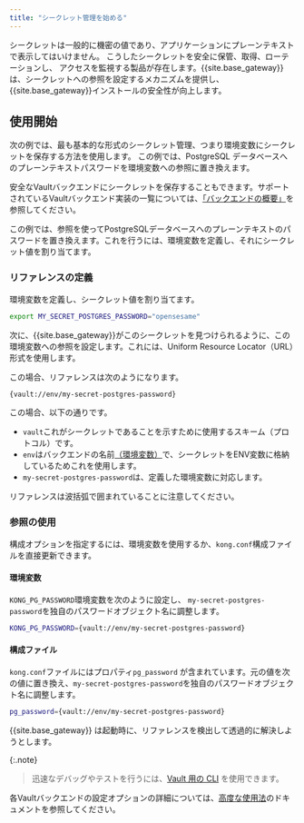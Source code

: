 ```yaml
---
title: "シークレット管理を始める"
---
```

シークレットは一般的に機密の値であり、アプリケーションにプレーンテキストで表示してはいけません。
こうしたシークレットを安全に保管、取得、ローテーションし、
アクセスを監視する製品が存在します。{{site.base_gateway}}は、シークレットへの参照を設定するメカニズムを提供し、
{{site.base_gateway}}インストールの安全性が向上します。

使用開始
----

次の例では、最も基本的な形式のシークレット管理、つまり環境変数にシークレットを保存する方法を使用します。
この例では、PostgreSQL データベースへのプレーンテキストパスワードを環境変数への参照に置き換えます。

安全なVaultバックエンドにシークレットを保存することもできます。サポートされているVaultバックエンド実装の一覧については、[「バックエンドの概要」](/gateway/{{page.release}}/kong-enterprise/secrets-management/backends/)を参照してください。

この例では、参照を使ってPostgreSQLデータベースへのプレーンテキストのパスワードを置き換えます。これを行うには、環境変数を定義し、それにシークレット値を割り当てます。

### リファレンスの定義

環境変数を定義し、シークレット値を割り当てます。

```bash
export MY_SECRET_POSTGRES_PASSWORD="opensesame"
```

次に、{{site.base_gateway}}がこのシークレットを見つけられるように、この環境変数への参照を設定します。これには、Uniform Resource Locator（URL）形式を使用します。

この場合、リファレンスは次のようになります。

```bash
{vault://env/my-secret-postgres-password}
```

この場合、以下の通りです。

* `vault`これがシークレットであることを示すために使用するスキーム（プロトコル）です。
* `env`はバックエンドの名前[（環境変数）](/gateway/{{page.release}}/kong-enterprise/secrets-management/backends/env/)で、シークレットをENV変数に格納しているためこれを使用します。
* `my-secret-postgres-password`は、定義した環境変数に対応します。

リファレンスは波括弧で囲まれていることに注意してください。

### 参照の使用

構成オプションを指定するには、環境変数を使用するか、`kong.conf`構成ファイルを直接更新できます。

#### 環境変数

`KONG_PG_PASSWORD`環境変数を次のように設定し、 `my-secret-postgres-password`を独自のパスワードオブジェクト名に調整します。

```bash
KONG_PG_PASSWORD={vault://env/my-secret-postgres-password}
```

#### 構成ファイル

`kong.conf`ファイルにはプロパティ`pg_password` が含まれています。元の値を次の値に置き換え、`my-secret-postgres-password`を独自のパスワードオブジェクト名に調整します。

```bash
pg_password={vault://env/my-secret-postgres-password}
```

{{site.base_gateway}} は起動時に、リファレンスを検出して透過的に解決しようとします。

{:.note}
> 
> 迅速なデバッグやテストを行うには、[Vault 用の CLI](/gateway/{{page.release}}/kong-enterprise/secrets-management/advanced-usage/#vaults-cli) を使用できます。

各Vaultバックエンドの設定オプションの詳細については、[高度な使用法](/gateway/{{page.release}}/kong-enterprise/secrets-management/advanced-usage/)のドキュメントを参照してください。

